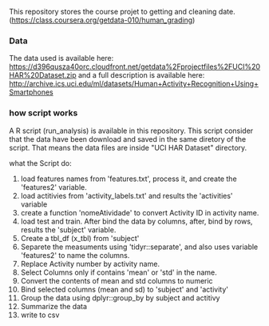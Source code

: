 
This repository stores the course projet to getting and cleaning date.  (https://class.coursera.org/getdata-010/human_grading)

### Data

The data used is available here: https://d396qusza40orc.cloudfront.net/getdata%2Fprojectfiles%2FUCI%20HAR%20Dataset.zip and a full description is available here:
http://archive.ics.uci.edu/ml/datasets/Human+Activity+Recognition+Using+Smartphones 

### how script works

A R script (run_analysis) is available in this repository. This script consider that the data have been download and saved in the same diretory of the script. That means the data files are inside "UCI HAR Dataset" directory.

what the Script do:

1. load features names from 'features.txt', process it, and create the 'features2' variable.
2. load actitivies from 'activity_labels.txt' and results the 'activities' variable
3. create a function 'nomeAtividade' to convert Activity ID in activity name.
4. load test and train. After bind the data by columns, after, bind by rows, results the  'subject' variable.
5. Create a tbl_df (x_tbl) from 'subject'
6. Separete the measuments using 'tidyr::separate', and also uses variable 'features2' to name the columns.
7. Replace Activity number by activity name.
8. Select Columns only if contains 'mean' or 'std' in the name.
9. Convert the contents of mean and std columns to numeric
10. Bind selected columns (mean and sd) to 'subject' and 'activity'
11. Group the data using dplyr::group_by by subject and actitivy
12. Summarize the data
13. write to csv